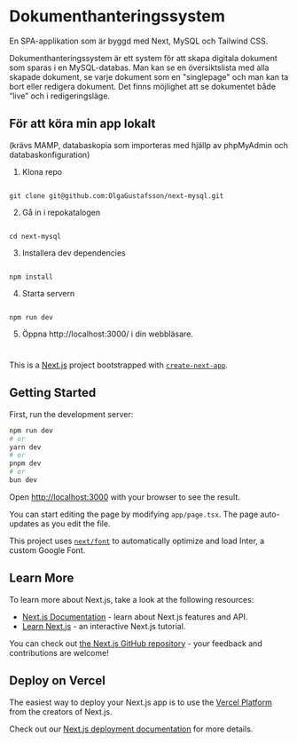 # Dokumenthanteringssystem 

En SPA-applikation som är byggd med Next, MySQL och Tailwind CSS.

Dokumenthanteringssystem är ett system för att skapa digitala dokument som sparas i en MySQL-databas. Man kan se en översiktslista med alla skapade dokument, se varje dokument som en "singlepage" och man kan ta bort eller redigera dokument. Det finns möjlighet att se dokumentet både “live” och i redigeringsläge.



## För att köra min app lokalt

(krävs MAMP, databaskopia som importeras med hjällp av phpMyAdmin och databaskonfiguration)

1. Klona repo

```

git clone git@github.com:OlgaGustafsson/next-mysql.git

```

2. Gå in i repokatalogen

```

cd next-mysql

```

3. Installera dev dependencies

```

npm install

```

4. Starta servern 

```

npm run dev

```

5. Öppna http://localhost:3000/ i din webbläsare.


#


This is a [Next.js](https://nextjs.org/) project bootstrapped with [`create-next-app`](https://github.com/vercel/next.js/tree/canary/packages/create-next-app).

## Getting Started

First, run the development server:

```bash
npm run dev
# or
yarn dev
# or
pnpm dev
# or
bun dev
```

Open [http://localhost:3000](http://localhost:3000) with your browser to see the result.

You can start editing the page by modifying `app/page.tsx`. The page auto-updates as you edit the file.

This project uses [`next/font`](https://nextjs.org/docs/basic-features/font-optimization) to automatically optimize and load Inter, a custom Google Font.

## Learn More

To learn more about Next.js, take a look at the following resources:

- [Next.js Documentation](https://nextjs.org/docs) - learn about Next.js features and API.
- [Learn Next.js](https://nextjs.org/learn) - an interactive Next.js tutorial.

You can check out [the Next.js GitHub repository](https://github.com/vercel/next.js/) - your feedback and contributions are welcome!

## Deploy on Vercel

The easiest way to deploy your Next.js app is to use the [Vercel Platform](https://vercel.com/new?utm_medium=default-template&filter=next.js&utm_source=create-next-app&utm_campaign=create-next-app-readme) from the creators of Next.js.

Check out our [Next.js deployment documentation](https://nextjs.org/docs/deployment) for more details.
